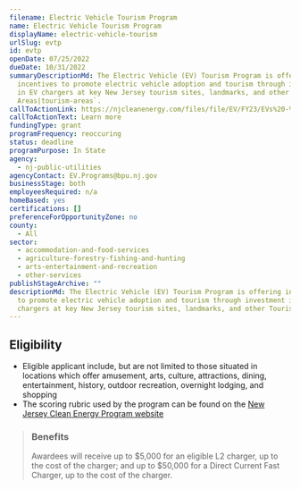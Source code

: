 ```yaml
---
filename: Electric Vehicle Tourism Program
name: Electric Vehicle Tourism Program
displayName: electric-vehicle-tourism
urlSlug: evtp
id: evtp
openDate: 07/25/2022
dueDate: 10/31/2022
summaryDescriptionMd: The Electric Vehicle (EV) Tourism Program is offering
  incentives to promote electric vehicle adoption and tourism through investment
  in EV chargers at key New Jersey tourism sites, landmarks, and other `Tourism
  Areas|tourism-areas`.
callToActionLink: https://njcleanenergy.com/files/file/EV/FY23/EVs%20-%20EV%20Tourism%20Program%20-%20Application%20for%20FY23%20-%20Round%201%20-%20FINAL%207_22_22.pdf
callToActionText: Learn more
fundingType: grant
programFrequency: reoccuring
status: deadline
programPurpose: In State
agency:
  - nj-public-utilities
agencyContact: EV.Programs@bpu.nj.gov
businessStage: both
employeesRequired: n/a
homeBased: yes
certifications: []
preferenceForOpportunityZone: no
county:
  - All
sector:
  - accommodation-and-food-services
  - agriculture-forestry-fishing-and-hunting
  - arts-entertainment-and-recreation
  - other-services
publishStageArchive: ""
descriptionMd: The Electric Vehicle (EV) Tourism Program is offering incentives
  to promote electric vehicle adoption and tourism through investment in EV
  chargers at key New Jersey tourism sites, landmarks, and other Tourism Areas.
---
```


## Eligibility

- Eligible applicant include, but are not limited to those situated in locations which offer amusement, arts, culture, attractions, dining, entertainment, history, outdoor recreation, overnight lodging, and shopping
- The scoring rubric used by the program can be found on the [New Jersey Clean Energy Program website](https://njcleanenergy.com/ev)

> ### Benefits
>
> Awardees will receive up to $5,000 for an eligible L2 charger, up to the cost of the charger; and up to $50,000 for a Direct Current Fast Charger, up to the cost of the charger.

